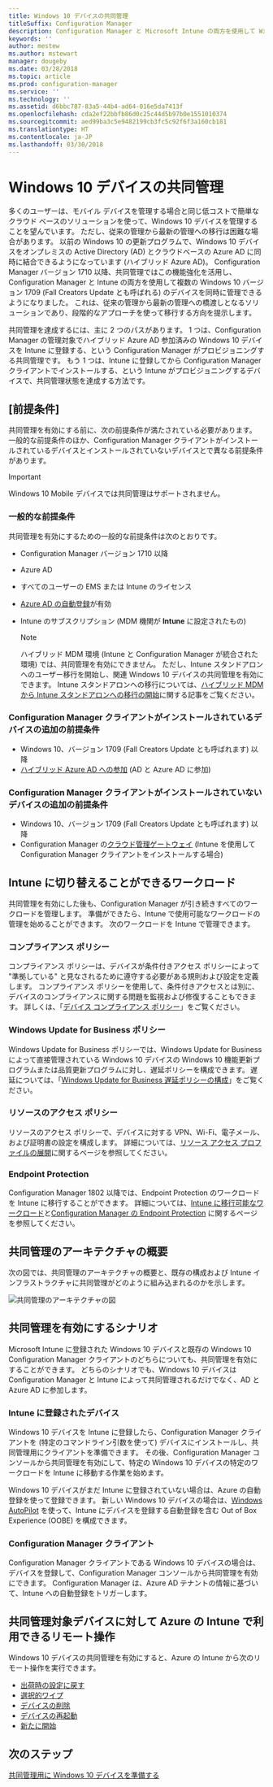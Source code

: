 ```yaml
---
title: Windows 10 デバイスの共同管理
titleSuffix: Configuration Manager
description: Configuration Manager と Microsoft Intune の両方を使用して Windows 10 デバイスを同時に管理する方法について説明します。
keywords: ''
author: mestew
ms.author: mstewart
manager: dougeby
ms.date: 03/28/2018
ms.topic: article
ms.prod: configuration-manager
ms.service: ''
ms.technology: ''
ms.assetid: d6bbc787-83a5-44b4-ad64-016e5da7413f
ms.openlocfilehash: cda2ef22bbfb86d0c25c44d5b97b0e1551010374
ms.sourcegitcommit: aed99ba3c5e9482199cb3fc5c92f6f3a160cb181
ms.translationtype: HT
ms.contentlocale: ja-JP
ms.lasthandoff: 03/30/2018
---
```

# <a name="co-management-for-windows-10-devices"></a>Windows 10 デバイスの共同管理    
<!-- 1350871 -->
多くのユーザーは、モバイル デバイスを管理する場合と同じ低コストで簡単なクラウド ベースのソリューションを使って、Windows 10 デバイスを管理することを望んでいます。 ただし、従来の管理から最新の管理への移行は困難な場合があります。 以前の Windows 10 の更新プログラムで、Windows 10 デバイスをオンプレミスの Active Directory (AD) とクラウドベースの Azure AD に同時に結合できるようになっています (ハイブリッド Azure AD)。 Configuration Manager バージョン 1710 以降、共同管理ではこの機能強化を活用し、Configuration Manager と Intune の両方を使用して複数の Windows 10 バージョン 1709 (Fall Creators Update とも呼ばれる) のデバイスを同時に管理できるようになりました。 これは、従来の管理から最新の管理への橋渡しとなるソリューションであり、段階的なアプローチを使って移行する方向を提示します。 

共同管理を達成するには、主に 2 つのパスがあります。  1 つは、Configuration Manager の管理対象でハイブリッド Azure AD 参加済みの Windows 10 デバイスを Intune に登録する、という Configuration Manager がプロビジョニングする共同管理です。 もう 1 つは、Intune に登録してから Configuration Manager クライアントでインストールする、という Intune がプロビジョニングするデバイスで、共同管理状態を達成する方法です。

## <a name="prerequisites"></a>[前提条件]
共同管理を有効にする前に、次の前提条件が満たされている必要があります。 一般的な前提条件のほか、Configuration Manager クライアントがインストールされているデバイスとインストールされていないデバイスとで異なる前提条件があります。

> [!IMPORTANT]
> Windows 10 Mobile デバイスでは共同管理はサポートされません。

### <a name="general-prerequisites"></a>一般的な前提条件
共同管理を有効にするための一般的な前提条件は次のとおりです。  

- Configuration Manager バージョン 1710 以降
- Azure AD
- すべてのユーザーの EMS または Intune のライセンス
- [Azure AD の自動登録](https://docs.microsoft.com/intune/windows-enroll#enable-windows-10-automatic-enrollment)が有効
- Intune のサブスクリプション &#40;MDM 機関が **Intune** に設定されたもの&#41;


   > [!Note]  
   > ハイブリッド MDM 環境 (Intune と Configuration Manager が統合された環境) では、共同管理を有効にできません。 ただし、Intune スタンドアロンへのユーザー移行を開始し、関連 Windows 10 デバイスの共同管理を有効にできます。 Intune スタンドアロンへの移行については、[ハイブリッド MDM から Intune スタンドアロンへの移行の開始](/sccm/mdm/deploy-use/migrate-hybridmdm-to-intunesa)に関する記事をご覧ください。

### <a name="additional-prerequisites-for-devices-with-the-configuration-manager-client"></a>Configuration Manager クライアントがインストールされているデバイスの追加の前提条件
- Windows 10、バージョン 1709 (Fall Creators Update とも呼ばれます) 以降
- [ハイブリッド Azure AD への参加](https://docs.microsoft.com/azure/active-directory/device-management-hybrid-azuread-joined-devices-setup) (AD と Azure AD に参加)

### <a name="additional-prerequisites-for-devices-without-the-configuration-manager-client"></a>Configuration Manager クライアントがインストールされていないデバイスの追加の前提条件
- Windows 10、バージョン 1709 (Fall Creators Update とも呼ばれます) 以降
- Configuration Manager の[クラウド管理ゲートウェイ](/sccm/core/clients/manage/manage-clients-internet#cloud-management-gateway) (Intune を使用して Configuration Manager クライアントをインストールする場合)

## <a name="workloads-you-can-switch-to-intune"></a>Intune に切り替えることができるワークロード
共同管理を有効にした後も、Configuration Manager が引き続きすべてのワークロードを管理します。 準備ができたら、Intune で使用可能なワークロードの管理を始めることができます。 次のワークロードを Intune で管理できます。   

### <a name="compliance-policies"></a>コンプライアンス ポリシー
コンプライアンス ポリシーは、デバイスが条件付きアクセス ポリシーによって "準拠している" と見なされるために遵守する必要がある規則および設定を定義します。 コンプライアンス ポリシーを使用して、条件付きアクセスとは別に、デバイスのコンプライアンスに関する問題を監視および修復することもできます。 詳しくは、「[デバイス コンプライアンス ポリシー](/sccm/mdm/deploy-use/device-compliance-policies)」をご覧ください。  

### <a name="windows-update-for-business-policies"></a>Windows Update for Business ポリシー
Windows Update for Business ポリシーでは、Windows Update for Business によって直接管理されている Windows 10 デバイスの Windows 10 機能更新プログラムまたは品質更新プログラムに対し、遅延ポリシーを構成できます。 遅延については、「[Windows Update for Business 遅延ポリシーの構成](/sccm/sum/deploy-use/integrate-windows-update-for-business-windows-10#configure-windows-update-for-business-deferral-policies)」をご覧ください。  

### <a name="resource-access-policies"></a>リソースのアクセス ポリシー
リソースのアクセス ポリシーで、デバイスに対する VPN、Wi-Fi、電子メール、および証明書の設定を構成します。 詳細については、[リソース アクセス プロファイルの展開](/sccm/protect/deploy-use/deploy-wifi-vpn-email-cert-profiles)に関するページを参照してください。

### <a name="endpoint-protection"></a>Endpoint Protection 
<!-- 1357365 -->
Configuration Manager 1802 以降では、Endpoint Protection のワークロードを Intune に移行することができます。 詳細については、[Intune に移行可能なワークロード](/sccm/core/clients/manage/co-management-switch-workloads.md#Workloads-able-to-be-transitioned-to-Intune)と[Configuration Manager の Endpoint Protection](/sccm/protect/deploy-use/endpoint-protection) に関するページを参照してください。

## <a name="architectural-overview-for-co-management"></a>共同管理のアーキテクチャの概要
次の図では、共同管理のアーキテクチャの概要と、既存の構成および Intune インフラストラクチャに共同管理がどのように組み込まれるのかを示します。

![共同管理のアーキテクチャの図](./media/co-management-arch.svg)

## <a name="scenarios-to-enable-co-management"></a>共同管理を有効にするシナリオ  
Microsoft Intune に登録された Windows 10 デバイスと既存の Windows 10 Configuration Manager クライアントのどちらについても、共同管理を有効にすることができます。 どちらのシナリオでも、Windows 10 デバイスは Configuration Manager と Intune によって共同管理されるだけでなく、AD と Azure AD に参加します。  

### <a name="devices-enrolled-in-intune"></a>Intune に登録されたデバイス  
Windows 10 デバイスを Intune に登録したら、Configuration Manager クライアントを (特定のコマンドライン引数を使って) デバイスにインストールし、共同管理用にクライアントを準備できます。 その後、Configuration Manager コンソールから共同管理を有効にして、特定の Windows 10 デバイスの特定のワークロードを Intune に移動する作業を始めます。  

Windows 10 デバイスがまだ Intune に登録されていない場合は、Azure の自動登録を使って登録できます。 新しい Windows 10 デバイスの場合は、[Windows AutoPilot](https://docs.microsoft.com/intune/enrollment-autopilot) を使って、Intune にデバイスを登録する自動登録を含む Out of Box Experience (OOBE) を構成できます。  

### <a name="configuration-manager-clients"></a>Configuration Manager クライアント
Configuration Manager クライアントである Windows 10 デバイスの場合は、デバイスを登録して、Configuration Manager コンソールから共同管理を有効にできます。 Configuration Manager は、Azure AD テナントの情報に基づいて、Intune への自動登録をトリガーします。  


## <a name="remote-actions-available-in-intune-on-azure-for-co-managed-devices"></a>共同管理対象デバイスに対して Azure の Intune で利用できるリモート操作
Windows 10 デバイスの共同管理を有効にすると、Azure の Intune から次のリモート操作を実行できます。  
- [出荷時の設定に戻す](https://docs.microsoft.com/intune/devices-wipe#factory-reset)
- [選択的ワイプ](https://docs.microsoft.com/intune/apps-selective-wipe)
- [デバイスの削除](https://docs.microsoft.com/intune/devices-wipe#delete-devices-from-the-azure-active-directory-portal)
- [デバイスの再起動](https://docs.microsoft.com/intune/device-restart)
- [新たに開始](https://docs.microsoft.com/intune/device-fresh-start)

## <a name="next-steps"></a>次のステップ
[共同管理用に Windows 10 デバイスを準備する](co-management-prepare.md)
